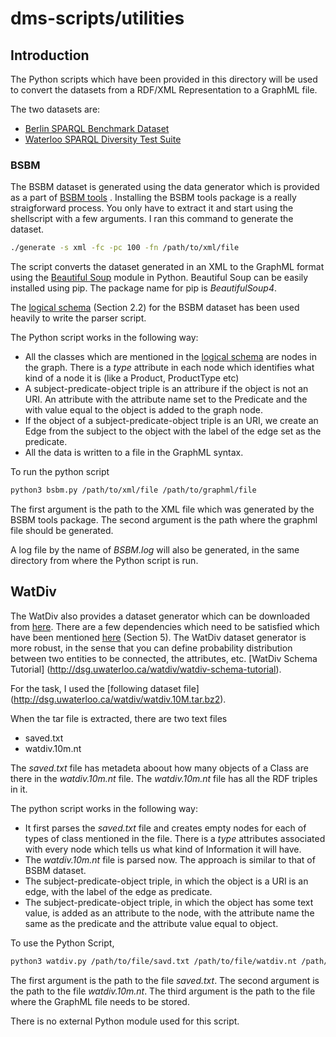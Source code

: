 # dms-scripts/utilities #

## Introduction ##

The Python scripts which have been provided in this directory will be used to convert the datasets from a RDF/XML Representation to a GraphML file.

The two datasets are:
* [Berlin SPARQL Benchmark Dataset](http://wifo5-03.informatik.uni-mannheim.de/bizer/berlinsparqlbenchmark/spec/Dataset/)
* [Waterloo SPARQL Diversity Test Suite](http://dsg.uwaterloo.ca/watdiv/#dataset)

### BSBM ###
The BSBM dataset is generated using the data generator which is provided as a part of [BSBM tools](https://sourceforge.net/projects/bsbmtools/) .
Installing the BSBM tools package is a  really straigforward process. You only have to extract it and start using the shellscript with a few arguments. 
I ran this command to generate the dataset.

```bash
./generate -s xml -fc -pc 100 -fn /path/to/xml/file
```

The script converts the dataset generated in an XML to the GraphML format using the [Beautiful Soup](https://www.crummy.com/software/BeautifulSoup/) module in Python.
Beautiful Soup can be easily installed using pip. The package name for pip is *BeautifulSoup4*.

The [logical schema](http://wifo5-03.informatik.uni-mannheim.de/bizer/berlinsparqlbenchmark/spec/Dataset/) (Section 2.2) for the BSBM dataset has been used heavily to write the parser script.

The Python script works in the following way:
* All the classes which are mentioned in the [logical schema](http://wifo5-03.informatik.uni-mannheim.de/bizer/berlinsparqlbenchmark/spec/Dataset/) are nodes in the graph. There is a *type* attribute in each node which identifies what kind of a node it is (like a Product, ProductType etc) 
* A subject-predicate-object triple is an attribure if the object is not an URI. An attribute with the attribute name set to the Predicate and the with value equal to the object is added to the graph node.
* If the object of a subject-predicate-object triple is an URI, we create an Edge from the subject to the object with the label of the edge set as the predicate.
* All the data is written to a file in the GraphML syntax.

To run the python script
```bash
python3 bsbm.py /path/to/xml/file /path/to/graphml/file
```

The first argument is the path to the XML file which was generated by the BSBM tools package. The second argument is the path where the graphml file should be generated.

A log file by the name of *BSBM.log* will also be generated, in the same directory from where the Python script is run.


## WatDiv ##

The WatDiv also provides a dataset generator which can be downloaded from [here](http://dsg.uwaterloo.ca/watdiv/watdiv_v06.tar). There are a few dependencies which need to be satisfied which have been mentioned [here](http://dsg.uwaterloo.ca/watdiv/) (Section 5). 
The WatDiv dataset generator is more robust, in the sense that you can define probability distribution between two entities to be connected, the attributes, etc. [WatDiv Schema Tutorial] (http://dsg.uwaterloo.ca/watdiv/watdiv-schema-tutorial).

For the task, I used the [following dataset file] (http://dsg.uwaterloo.ca/watdiv/watdiv.10M.tar.bz2).

When the tar file is extracted, there are two text files
* saved.txt
* watdiv.10m.nt

The *saved.txt* file has metadeta aboout how many objects of a Class are there in the *watdiv.10m.nt* file.
The *watdiv.10m.nt* file has all the RDF triples in it.

The python script works in the following way:
* It first parses the *saved.txt* file and creates empty nodes for each of types of class mentioned in the file. There is a *type* attributes associated with every node which tells us what kind of Information it will have.
* The *watdiv.10m.nt* file is parsed now. The approach is similar to that of BSBM dataset.
* The subject-predicate-object triple, in which the object is a URI is an edge, with the label of the edge as predicate.
* The subject-predicate-object triple, in which the object has some text value, is added as an attribute to the node, with the attribute name the same as the predicate and the attribute value equal to object.

To use the Python Script,
```bash
python3 watdiv.py /path/to/file/savd.txt /path/to/file/watdiv.nt /path/to/file/output
```

The first argument is the path to the file *saved.txt*.
The second argument is the path to the file *watdiv.10m.nt*.
The third argument is the path to the file where the GraphML file needs to be stored.

There is no external Python module used for this script. 



